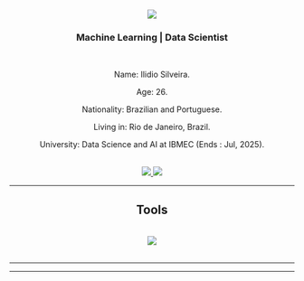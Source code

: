<h1 align="center">
    <img src="https://readme-typing-svg.herokuapp.com/?font=Righteous&size=35&center=true&vCenter=true&width=500&height=70&duration=4000&lines=Hello+there!+✌️;" />
</h1>

<h3 align="center">Machine Learning | Data Scientist</h3>

<br/>

<div align="center">
 
  Name: Ilidio Silveira.
 
  Age: 26.

  Nationality: Brazilian and Portuguese.

  Living in: Rio de Janeiro, Brazil.

  University: Data Science and AI at IBMEC (Ends : Jul, 2025).

 </div>

 <br/>
 
<div align="center"> 
    <a target='_blank' href="https://twitch.tv/ILIDIO">
        <img src="https://img.shields.io/badge/Twitch-9146FF?style=for-the-badge&logo=twitch&logoColor=white">
    </a>
    <a target='_blank' href="https://www.linkedin.com/in/ilidiodeos/">
        <img src="https://img.shields.io/badge/LinkedIn-0077B5?style=for-the-badge&logo=linkedin&logoColor=white">
    </a>
</div>

 <hr/>
 
<h2 align="center"> Tools </h2>
<br/>
<div align="center">
    <img src="https://skillicons.dev/icons?i=nextjs,nodejs,express,javascript,typescript,python,django,flask,java,mysql,mongodb,postgresql,firebase" /><br>
</div>

<br/>
<hr/>


<hr/>
